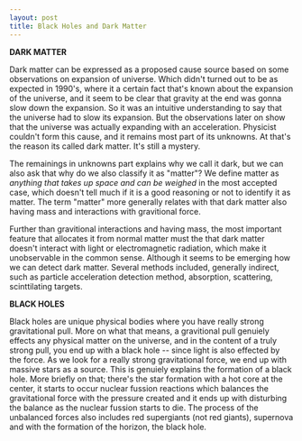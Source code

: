 ```yaml
---
layout: post
title: Black Holes and Dark Matter
---
```


__DARK MATTER__

Dark matter can be expressed as a proposed cause source based on some observations on expansion of universe. Which didn't turned out to be as expected in 1990's, where it a certain fact that's known about the expansion of the universe, and it seem to be clear that gravity at the end was gonna slow down the expansion. So it was an intuitive understanding to say that the universe had to slow its expansion. But the observations later on show that the universe was actually expanding with an acceleration. Physicist couldn't form this cause, and it remains most part of its unknowns. At that's the reason its called dark matter. It's still a mystery.

The remainings in unknowns part explains why we call it dark, but we can also ask that why do we also classify it as "matter"? We define matter as *anything that takes up space and can be weighed* in the most accepted case, which doesn't tell much if it is a good reasoning or not to identify it as matter. The term "matter" more generally relates with that dark matter also having mass and interactions with gravitional force.

Further than gravitional interactions and having mass, the most important feature that allocates it from normal matter must the that dark matter doesn't interact with light or electromagnetic radiation, which make it unobservable in the common sense. Although it seems to be emerging how we can detect dark matter. Several methods included, generally indirect, such as particle acceleration detection method, absorption, scattering, scinttilating targets. 

__BLACK HOLES__

Black holes are unique physical bodies where you have really strong gravitational pull. More on what that means, a gravitional pull genuiely effects any physical matter on the universe, and in the content of a truly strong pull, you end up with a black hole -- since light is also effected by the force. As we look for a really strong gravitational force, we end up with massive stars as a source. This is genuiely explains the formation of a black hole. More briefly on that; there's the star formation with a hot core at the center, it starts to occur nuclear fussion reactions which balances the gravitational force with the pressure created and it ends up with disturbing the balance as the nuclear fussion starts to die. The process of the unbalanced forces also includes red supergiants (not red giants), supernova and with the formation of the horizon, the black hole.